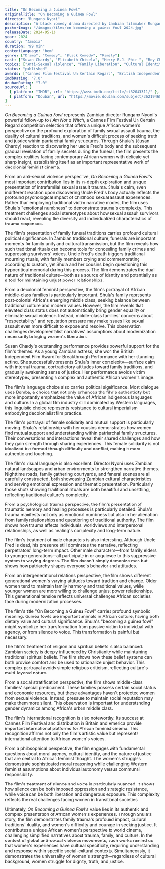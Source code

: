 ```yaml
---
title: "On Becoming a Guinea Fowl"
originalTitle: "On Becoming a Guinea Fowl"
director: "Rungano Nyoni"
description: "A black comedy drama directed by Zambian filmmaker Rungano Nyoni, starring Susan Chardy. Following young woman Shula who discovers her uncle Fred's body late at night, the film explores the revelation of buried family sexual assault secrets during funeral proceedings with her cousins. With its unique African perspective, the film examines the complex relationships between family trauma, cultural traditions, and women's voices, becoming an important representative work of contemporary African feminist cinema."
posterImage: "/images/films/on-becoming-a-guinea-fowl-2024.jpg"
releaseDate: 2024-05-16
year: 2024
country: "Zambia"
duration: "99 min"
contentLanguage: "bem"
genre: ["Drama", "Comedy", "Black Comedy", "Family"]
cast: ["Susan Chardy", "Elizabeth Chisela", "Henry B.J. Phiri", "Roy Chisa", "Norah Mwansa", "Blessings Bhamjee"]
topics: ["Anti-Sexual Violence", "Family Liberation", "Cultural Identity", "Decolonial Feminism", "Mental Health", "Intersectional Feminism", "Historical Context", "Social Movements"]
status: "published"
awards: ["Cannes Film Festival Un Certain Regard", "British Independent Film Award Breakthrough Performance", "British Independent Film Award Best Director Nomination"]
imdbRating: "7.0"
doubanRating: "7.0"
sourceUrl: [
  { platform: "IMDB", url: "https://www.imdb.com/title/tt32083311/" },
  { platform: "Douban", url: "https://movie.douban.com/subject/36219468/" }
]
---
```


*On Becoming a Guinea Fowl* represents Zambian director Rungano Nyoni's powerful follow-up to *I Am Not a Witch*, a Cannes Film Festival Un Certain Regard competition selection that offers a unique African women's perspective on the profound exploration of family sexual assault trauma, the duality of cultural traditions, and women's difficult process of seeking truth and justice within patriarchal family structures. Through Shula's (Susan Chardy) reaction to discovering her uncle Fred's body and the subsequent gradual revelation of family secrets during the funeral, the film presents the complex realities facing contemporary African women with delicate yet sharp insight, establishing itself as an important representative work of decolonial feminist cinema.

From an anti-sexual violence perspective, *On Becoming a Guinea Fowl's* most important contribution lies in its in-depth exploration and unique presentation of intrafamilial sexual assault trauma. Shula's calm, even indifferent reaction upon discovering Uncle Fred's body actually reflects the profound psychological impact of childhood sexual assault experiences. Rather than employing traditional victim narrative modes, the film uses Shula's "emotional numbness" to demonstrate trauma's complexity. This treatment challenges social stereotypes about how sexual assault survivors should react, revealing the diversity and individualized characteristics of trauma responses.

The film's presentation of family funeral traditions carries profound cultural political significance. In Zambian traditional culture, funerals are important moments for family unity and cultural transmission, but the film reveals how such traditional rituals can become tools for concealing family crimes and suppressing survivors' voices. Uncle Fred's death triggers traditional mourning rituals, with family members crying and commemorating according to custom, yet Shula and her cousins begin questioning this hypocritical memorial during this process. The film demonstrates the dual nature of traditional culture—both as a source of identity and potentially as a tool for maintaining unjust power relationships.

From a decolonial feminist perspective, the film's portrayal of African middle-class families is particularly important. Shula's family represents post-colonial Africa's emerging middle class, seeking balance between traditional culture and modern values. However, the film reveals that elevated class status does not automatically bring gender equality or eliminate sexual violence. Instead, middle-class families' concerns about "respectability" and reputation pressure may make issues like sexual assault even more difficult to expose and resolve. This observation challenges developmentalist narratives' assumptions about modernization necessarily bringing women's liberation.

Susan Chardy's outstanding performance provides powerful support for the film's themes. As a young Zambian actress, she won the British Independent Film Award for Breakthrough Performance with her stunning acting. She successfully presents Shula's inner complexity—surface calm with internal trauma, contradictory attitudes toward family traditions, and gradually awakening sense of justice. Her performance avoids victim stereotypes, presenting a complex and authentic African women's image.

The film's language choice also carries political significance. Most dialogue uses Bemba, a choice that not only enhances the film's authenticity but more importantly emphasizes the value of African indigenous languages and culture. In a global film industry still dominated by Western languages, this linguistic choice represents resistance to cultural imperialism, embodying decolonialist film practice.

The film's portrayal of female solidarity and mutual support is particularly moving. Shula's relationship with her cousins demonstrates how women find mutual support and understanding within patriarchal family structures. Their conversations and interactions reveal their shared challenges and how they gain strength through sharing experiences. This female solidarity is not idealized but formed through difficulty and conflict, making it more authentic and touching.

The film's visual language is also excellent. Director Nyoni uses Zambian natural landscapes and urban environments to strengthen narrative themes. Nighttime roads, family gathering courtyards, and funeral scenes are all carefully constructed, both showcasing Zambian cultural characteristics and serving emotional expression and thematic presentation. Particularly those shots showing traditional rituals are both beautiful and unsettling, reflecting traditional culture's complexity.

From a psychological trauma perspective, the film's presentation of traumatic memory and healing processes is particularly detailed. Shula's trauma manifests not only as emotional numbness but also in her alienation from family relationships and questioning of traditional authority. The film shows how trauma affects individuals' worldviews and interpersonal relationships, as well as healing's complexity and long-term nature.

The film's treatment of male characters is also interesting. Although Uncle Fred is dead, his presence still dominates the narrative, reflecting perpetrators' long-term impact. Other male characters—from family elders to younger generations—all participate in or acquiesce to this suppressive system to varying degrees. The film doesn't simply demonize men but shows how patriarchy shapes everyone's behavior and attitudes.

From an intergenerational relations perspective, the film shows different generational women's varying attitudes toward tradition and change. Older women tend to maintain family harmony and traditional values, while younger women are more willing to challenge unjust power relationships. This generational tension reflects universal challenges African societies face during modernization processes.

The film's title "On Becoming a Guinea Fowl" carries profound symbolic meaning. Guinea fowls are important animals in African culture, having both dietary value and cultural significance. Shula's "becoming a guinea fowl" might symbolize her transformation from passive victim to individual with agency, or from silence to voice. This transformation is painful but necessary.

The film's treatment of religion and spiritual beliefs is also balanced. Zambian society is deeply influenced by Christianity while maintaining traditional spiritual beliefs. The film shows how these belief systems can both provide comfort and be used to rationalize unjust behavior. This complex portrayal avoids simple religious criticism, reflecting culture's multi-layered nature.

From a social stratification perspective, the film shows middle-class families' special predicament. These families possess certain social status and economic resources, but these advantages haven't protected women from sexual violence. Instead, pressure to maintain social reputation may make them more silent. This observation is important for understanding gender dynamics among Africa's urban middle class.

The film's international recognition is also noteworthy. Its success at Cannes Film Festival and distribution in Britain and America provide important international platforms for African feminist cinema. This recognition affirms not only the film's artistic value but represents international attention to African women's voices.

From a philosophical perspective, the film engages with fundamental questions about moral agency, cultural identity, and the nature of justice that are central to African feminist thought. The women's struggles demonstrate sophisticated moral reasoning while challenging Western feminist assumptions about individual autonomy versus communal responsibility.

The film's treatment of silence and voice is particularly nuanced. It shows how silence can be both imposed oppression and strategic resistance, while voice can be both liberation and dangerous exposure. This complexity reflects the real challenges facing women in transitional societies.

Ultimately, *On Becoming a Guinea Fowl's* value lies in its authentic and complex presentation of African women's experiences. Through Shula's story, the film demonstrates family trauma's profound impact, cultural traditions' duality, and women's difficulty and courage in seeking justice. It contributes a unique African women's perspective to world cinema, challenging simplified narratives about trauma, family, and culture. In the context of global anti-sexual violence movements, such works remind us that women's experiences have cultural specificity, requiring understanding and response within specific social-cultural contexts. Simultaneously, it demonstrates the universality of women's strength—regardless of cultural background, women struggle for dignity, truth, and justice.